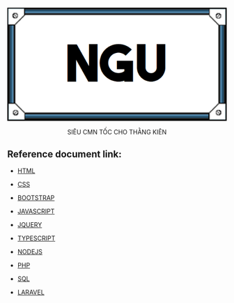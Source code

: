<p align="center"><img src="icn_heroimage.png"></p>
<p align="center">SIÊU CMN TỐC CHO THẰNG KIÊN</p>

## Reference document link:

- [HTML](https://www.w3schools.com/html/default.asp)

- [CSS](https://www.w3schools.com/css/default.asp)
- [BOOTSTRAP](https://www.w3schools.com/bootstrap/bootstrap_ver.asp)

- [JAVASCRIPT](https://www.w3schools.com/js/default.asp)
- [JQUERY](https://www.w3schools.com/jquery/default.asp)
- [TYPESCRIPT](https://www.w3schools.com/typescript/index.php)
- [NODEJS](https://www.w3schools.com/nodejs/default.asp)

- [PHP](https://www.w3schools.com/php/)
- [SQL](https://www.w3schools.com/sql/default.asp)
- [LARAVEL](https://laravel.com/docs/9.x)
